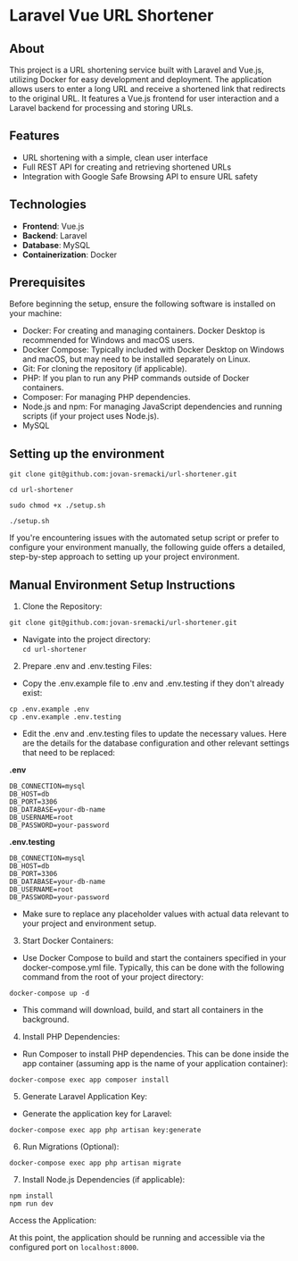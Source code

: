 # Laravel Vue URL Shortener

## About

This project is a URL shortening service built with Laravel and Vue.js, utilizing Docker for easy development and deployment. The application allows users to enter a long URL and receive a shortened link that redirects to the original URL. It features a Vue.js frontend for user interaction and a Laravel backend for processing and storing URLs.

## Features

- URL shortening with a simple, clean user interface
- Full REST API for creating and retrieving shortened URLs
- Integration with Google Safe Browsing API to ensure URL safety

## Technologies

- **Frontend**: Vue.js
- **Backend**: Laravel
- **Database**: MySQL
- **Containerization**: Docker

## Prerequisites
Before beginning the setup, ensure the following software is installed on your machine:

- Docker: For creating and managing containers. Docker Desktop is recommended for Windows and macOS users.
- Docker Compose: Typically included with Docker Desktop on Windows and macOS, but may need to be installed separately on Linux.
- Git: For cloning the repository (if applicable).
- PHP: If you plan to run any PHP commands outside of Docker containers.
- Composer: For managing PHP dependencies.
- Node.js and npm: For managing JavaScript dependencies and running scripts (if your project uses Node.js).
- MySQL


## Setting up the environment

```
git clone git@github.com:jovan-sremacki/url-shortener.git

cd url-shortener

sudo chmod +x ./setup.sh

./setup.sh
```

If you're encountering issues with the automated setup script or prefer to configure your environment manually, the following guide offers a detailed, step-by-step approach to setting up your project environment.

## Manual Environment Setup Instructions

1. Clone the Repository:

```
git clone git@github.com:jovan-sremacki/url-shortener.git
```

- Navigate into the project directory:<br>
   `cd url-shortener`<br>

2. Prepare .env and .env.testing Files:

- Copy the .env.example file to .env and .env.testing if they don't already exist:

```
cp .env.example .env
cp .env.example .env.testing
```

- Edit the .env and .env.testing files to update the necessary values. Here are the details for the database configuration and other relevant settings that need to be replaced:

<b>.env</b>

```
DB_CONNECTION=mysql
DB_HOST=db
DB_PORT=3306
DB_DATABASE=your-db-name
DB_USERNAME=root
DB_PASSWORD=your-password
```

<b>.env.testing</b>

```
DB_CONNECTION=mysql
DB_HOST=db
DB_PORT=3306
DB_DATABASE=your-db-name
DB_USERNAME=root
DB_PASSWORD=your-password
```

- Make sure to replace any placeholder values with actual data relevant to your project and environment setup.

3. Start Docker Containers:

- Use Docker Compose to build and start the containers specified in your docker-compose.yml file. Typically, this can be done with the following command from the root of your project directory:

`docker-compose up -d`<br>

- This command will download, build, and start all containers in the background.

4. Install PHP Dependencies:

- Run Composer to install PHP dependencies. This can be done inside the app container (assuming app is the name of your application container):

`docker-compose exec app composer install`

5. Generate Laravel Application Key:

- Generate the application key for Laravel:

`docker-compose exec app php artisan key:generate`<br>

6. Run Migrations (Optional):

`docker-compose exec app php artisan migrate`

7. Install Node.js Dependencies (if applicable):

```
npm install
npm run dev
```

Access the Application:

At this point, the application should be running and accessible via the configured port on `localhost:8000`.